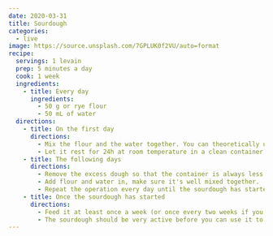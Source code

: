 ```yaml
---
date: 2020-03-31
title: Sourdough
categories:
  - live
image: https://source.unsplash.com/7GPLUK0f2VU/auto=format
recipe:
  servings: 1 levain
  prep: 5 minutes a day
  cook: 1 week
  ingredients:
    - title: Every day
      ingredients:
        - 50 g or rye flour
        - 50 mL of water
  directions:
    - title: On the first day
      directions:
        - Mix the flour and the water together. You can theoretically use regular wheat flour but for some reason I've only ever managed to start a sourdough with rye flour, so you've been warned.
        - Let it rest for 24h at room temperature in a clean container. It shouldn't be airtight. You can close it with a cheesecloth to make sure flies won't dive into it.
    - title: The following days
      directions:
        - Remove the excess dough so that the container is always less than half full.
        - Add flour and water in, make sure it's well mixed together.
        - Repeat the operation every day until the sourdough has started. It's easy to see it has since it doubles in volume six hours or so after "feeding".
    - title: Once the sourdough has started
      directions:
        - Feed it at least once a week (or once every two weeks if you keep it in the fridge).
        - The sourdough should be very active before you can use it to make bread. Make sure to give it one or two feed cycles before baking if you were keeping it hibernating.
---
```

